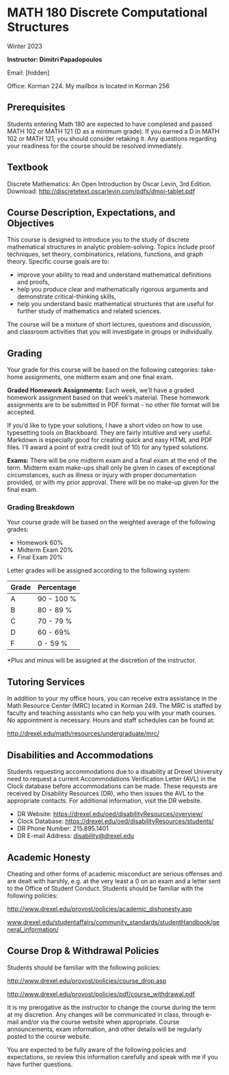 # MATH 180 Discrete Computational Structures 
Winter 2023

**Instructor: Dimitri Papadopoulos**

Email: [hidden]

Office: Korman 224. My mailbox is located in Korman 256

## Prerequisites

Students entering Math 180 are expected to have completed and passed MATH 102 or MATH 121 (D as a minimum grade). If you earned a D in MATH 102 or MATH 121, you should consider retaking it. Any questions regarding your readiness for the course should be resolved immediately.

## Textbook

Discrete Mathematics: An Open Introduction by Oscar Levin, 3rd Edition.  
Download: http://discretetext.oscarlevin.com/pdfs/dmoi-tablet.pdf

## Course Description, Expectations, and Objectives

This course is designed to introduce you to the study of discrete mathematical structures in analytic problem-solving. Topics include proof techniques, set theory, combinatorics, relations, functions, and graph theory. Specific course goals are to:

- improve your ability to read and understand mathematical definitions and proofs,
- help you produce clear and mathematically rigorous arguments and demonstrate critical-thinking skills, 
- help you understand basic mathematical structures that are useful for further study of mathematics and related sciences.

The course will be a mixture of short lectures, questions and discussion, and classroom activities that you will investigate in groups or individually.

## Grading

Your grade for this course will be based on the following categories: take-home assignments, one midterm exam and one final exam.

**Graded Homework Assignments:** Each week, we’ll have a graded homework assignment based on that week’s material. These homework assignments are to be submitted in PDF format - no other file format will be accepted. 

If you’d like to type your solutions, I have a short video on how to use typesetting tools on Blackboard. They are fairly intuitive and very useful. Markdown is especially good for creating quick and easy HTML and PDF files. I’ll award a point of extra credit (out of 10) for any typed solutions.

**Exams:** There will be one midterm exam and a final exam at the end of the term. Midterm exam make-ups shall only be given in cases of exceptional circumstances, such as illness or injury with proper documentation provided, or with my prior approval. There will be no make-up given for the final exam.

### Grading Breakdown

Your course grade will be based on the weighted average of the following grades:

- Homework 60%  
- Midterm Exam 20%
- Final Exam 20%

Letter grades will be assigned according to the following system:

| Grade | Percentage |
|-|-|  
| A | 90 - 100 % |
| B | 80 - 89 % |
| C | 70 - 79 % |   
| D | 60 - 69% |
| F | 0 - 59 % |

*Plus and minus will be assigned at the discretion of the instructor.

## Tutoring Services

In addition to your my office hours, you can receive extra assistance in the Math Resource Center (MRC) located in Korman 249. The MRC is staffed by faculty and teaching assistants who can help you with your math courses. No appointment is necessary. Hours and staff schedules can be found at:

http://drexel.edu/math/resources/undergraduate/mrc/

## Disabilities and Accommodations

Students requesting accommodations due to a disability at Drexel University need to request a current Accommodations Verification Letter (AVL) in the Clock database before accommodations can be made. These requests are received by Disability Resources (DR), who then issues the AVL to the appropriate contacts. For additional information, visit the DR website.

- DR Website: https://drexel.edu/oed/disabilityResources/overview/
- Clock Database: https://drexel.edu/oed/disabilityResources/students/  
- DR Phone Number: 215.895.1401
- DR E-mail Address: disability@drexel.edu

## Academic Honesty

Cheating and other forms of academic misconduct are serious offenses and are dealt with harshly, e.g. at the very least a 0 on an exam and a letter sent to the Office of Student Conduct. Students should be familiar with the following policies:

http://www.drexel.edu/provost/policies/academic_dishonesty.asp

www.drexel.edu/studentaffairs/community_standards/studentHandbook/general_information/

## Course Drop & Withdrawal Policies  

Students should be familiar with the following policies:

http://www.drexel.edu/provost/policies/course_drop.asp

http://www.drexel.edu/provost/policies/pdf/course_withdrawal.pdf


It is my prerogative as the instructor to change the course during the term at my discretion. Any changes will be communicated in class, through e-mail and/or via the course website when appropriate. Course announcements, exam information, and other details will be regularly posted to the course website.

You are expected to be fully aware of the following policies and expectations, so review this information carefully and speak with me if you have further questions.
